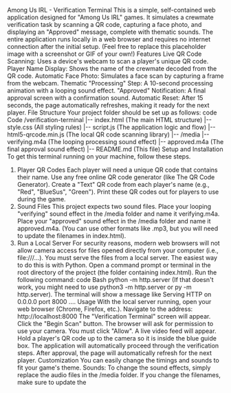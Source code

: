Among Us IRL - Verification Terminal
This is a simple, self-contained web application designed for "Among Us IRL" games. It simulates a crewmate verification task by scanning a QR code, capturing a face photo, and displaying an "Approved" message, complete with thematic sounds.
The entire application runs locally in a web browser and requires no internet connection after the initial setup.
(Feel free to replace this placeholder image with a screenshot or GIF of your own!)
Features
Live QR Code Scanning: Uses a device's webcam to scan a player's unique QR code.
Player Name Display: Shows the name of the crewmate decoded from the QR code.
Automatic Face Photo: Simulates a face scan by capturing a frame from the webcam.
Thematic "Processing" Step: A 10-second processing animation with a looping sound effect.
"Approved" Notification: A final approval screen with a confirmation sound.
Automatic Reset: After 15 seconds, the page automatically refreshes, making it ready for the next player.
File Structure
Your project folder should be set up as follows:
code
Code
/verification-terminal
|-- index.html          (The main HTML structure)
|-- style.css           (All styling rules)
|-- script.js           (The application logic and flow)
|-- html5-qrcode.min.js (The local QR code scanning library)
|-- /media
    |-- verifying.m4a   (The looping processing sound effect)
    |-- approved.m4a    (The final approval sound effect)
|-- README.md           (This file)
Setup and Installation
To get this terminal running on your machine, follow these steps.
1. Player QR Codes
Each player will need a unique QR code that contains their name.
Use any free online QR code generator (like The QR Code Generator).
Create a "Text" QR code from each player's name (e.g., "Red", "BlueSus", "Green").
Print these QR codes out for players to use during the game.
2. Sound Files
This project expects two sound files.
Place your looping "verifying" sound effect in the /media folder and name it verifying.m4a.
Place your "approved" sound effect in the /media folder and name it approved.m4a.
(You can use other formats like .mp3, but you will need to update the filenames in index.html).
3. Run a Local Server
For security reasons, modern web browsers will not allow camera access for files opened directly from your computer (i.e., file:///...). You must serve the files from a local server. The easiest way to do this is with Python.
Open a command prompt or terminal in the root directory of the project (the folder containing index.html).
Run the following command:
code
Bash
python -m http.server
(If that doesn't work, you might need to use python3 -m http.server or py -m http.server).
The terminal will show a message like Serving HTTP on 0.0.0.0 port 8000 ....
Usage
With the local server running, open your web browser (Chrome, Firefox, etc.).
Navigate to the address: http://localhost:8000
The "Verification Terminal" screen will appear. Click the "Begin Scan" button.
The browser will ask for permission to use your camera. You must click "Allow".
A live video feed will appear. Hold a player's QR code up to the camera so it is inside the blue guide box.
The application will automatically proceed through the verification steps.
After approval, the page will automatically refresh for the next player.
Customization
You can easily change the timings and sounds to fit your game's theme.
Sounds: To change the sound effects, simply replace the audio files in the /media folder. If you change the filenames, make sure to update the <audio> tags in index.html.
Timings: All timings are controlled by setTimeout functions in script.js. You can change the duration for the "processing" step or the "reset" countdown by modifying the number values (in milliseconds) in these functions.
